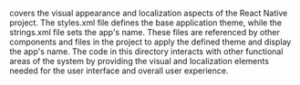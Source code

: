 covers the visual appearance and localization aspects of the React Native project. The styles.xml file defines the base application theme, while the strings.xml file sets the app's name. These files are referenced by other components and files in the project to apply the defined theme and display the app's name. The code in this directory interacts with other functional areas of the system by providing the visual and localization elements needed for the user interface and overall user experience.